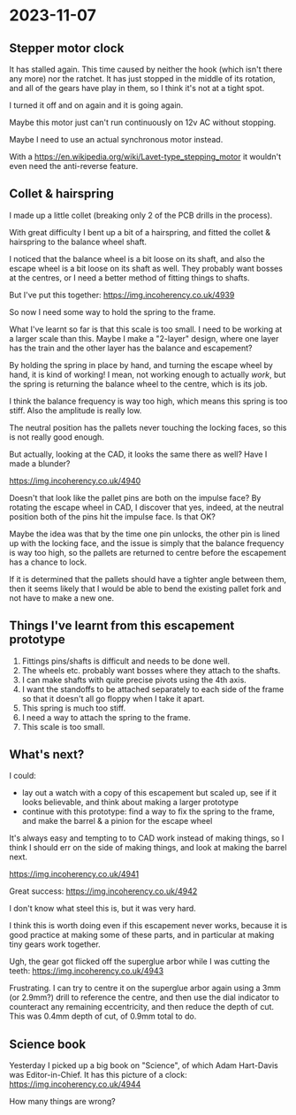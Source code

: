 # 2023-11-07

## Stepper motor clock

It has stalled again. This time caused by neither the hook (which isn't there any more) nor the ratchet.
It has just stopped in the middle of its rotation, and all of the gears have play in them, so I think it's not at
a tight spot.

I turned it off and on again and it is going again.

Maybe this motor just can't run continuously on 12v AC without stopping.

Maybe I need to use an actual synchronous motor instead.

With a https://en.wikipedia.org/wiki/Lavet-type_stepping_motor it wouldn't even need the
anti-reverse feature.

## Collet & hairspring

I made up a little collet (breaking only 2 of the PCB drills in the process).

With great difficulty I bent up a bit of a hairspring, and fitted the collet & hairspring
to the balance wheel shaft.

I noticed that the balance wheel is a bit loose on its shaft, and also the escape wheel is a bit loose
on its shaft as well. They probably want bosses at the centres, or I need a better method of fitting
things to shafts.

But I've put this together: https://img.incoherency.co.uk/4939

So now I need some way to hold the spring to the frame.

What I've learnt so far is that this scale is too small. I need to be working at a larger scale than this.
Maybe I make a "2-layer" design, where one layer has the train and the other layer has the balance and
escapement?

By holding the spring in place by hand, and turning the escape wheel by hand, it is kind of working!
I mean, not working enough to actually *work*, but the spring is returning the balance wheel to the centre,
which is its job.

I think the balance frequency is way too high, which means this spring is too stiff. Also the amplitude is really low.

The neutral position has the pallets never touching the locking faces, so this is not really good enough.

But actually, looking at the CAD, it looks the same there as well? Have I made a blunder?

https://img.incoherency.co.uk/4940

Doesn't that look like the pallet pins are both on the impulse face? By rotating the escape wheel in CAD,
I discover that yes, indeed, at the neutral position both of the pins hit the impulse face. Is that OK?

Maybe the idea was that by the time one pin unlocks, the other pin is lined up with the locking face, and the issue
is simply that the balance frequency is way too high, so the pallets are returned to centre before the
escapement has a chance to lock.

If it is determined that the pallets should have a tighter angle between them, then it seems likely that I
would be able to bend the existing pallet fork and not have to make a new one.

## Things I've learnt from this escapement prototype

1. Fittings pins/shafts is difficult and needs to be done well.
2. The wheels etc. probably want bosses where they attach to the shafts.
3. I can make shafts with quite precise pivots using the 4th axis.
4. I want the standoffs to be attached separately to each side of the frame so that it doesn't all go floppy when I take it apart.
5. This spring is much too stiff.
6. I need a way to attach the spring to the frame.
7. This scale is too small.

## What's next?

I could:

 * lay out a watch with a copy of this escapement but scaled up, see if it looks believable, and think about making
   a larger prototype
 * continue with this prototype: find a way to fix the spring to the frame, and make the barrel & a pinion for the
   escape wheel

It's always easy and tempting to to CAD work instead of making things, so I think I should err on the side of making
things, and look at making the barrel next.

https://img.incoherency.co.uk/4941

Great success: https://img.incoherency.co.uk/4942

I don't know what steel this is, but it was very hard.

I think this is worth doing even if this escapement never works, because it is good practice at making some of
these parts, and in particular at making tiny gears work together.

Ugh, the gear got flicked off the superglue arbor while I was cutting the teeth: https://img.incoherency.co.uk/4943

Frustrating. I can try to centre it on the superglue arbor again using a 3mm (or 2.9mm?) drill to reference the centre, and then
use the dial indicator to counteract any remaining eccentricity, and then reduce the depth of cut. This was 0.4mm depth of cut,
of 0.9mm total to do.

## Science book

Yesterday I picked up a big book on "Science", of which Adam Hart-Davis was Editor-in-Chief. It has this picture
of a clock: https://img.incoherency.co.uk/4944

How many things are wrong?
